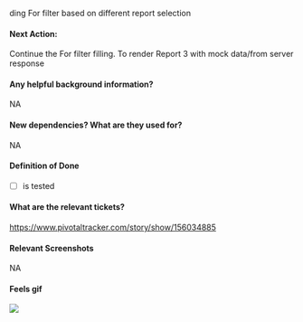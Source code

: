 ding For filter based on different report selection

#### Next Action:
Continue the For filter filling.
To render Report 3 with mock data/from server response

#### Any helpful background information?
NA

#### New dependencies? What are they used for?
NA

#### Definition of Done
- [ ] is tested

#### What are the relevant tickets?
https://www.pivotaltracker.com/story/show/156034885

#### Relevant Screenshots
NA

#### Feels gif
![](https://media.giphy.com/media/t2RHKmwJMq69G/giphy.gif)

